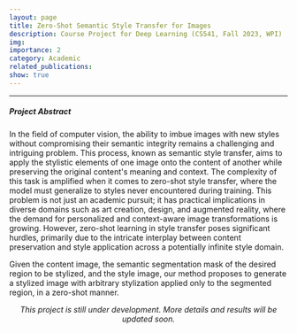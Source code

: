 ```yaml
---
layout: page
title: Zero-Shot Semantic Style Transfer for Images
description: Course Project for Deep Learning (CS541, Fall 2023, WPI)
img: 
importance: 2
category: Academic
related_publications:
show: true
---
```


---

<h5> Project Abstract </h5>

In the field of computer vision, the ability to imbue images with new styles without compromising their semantic integrity remains a challenging and intriguing problem. This process, known as semantic style transfer, aims to apply the stylistic elements of one image onto the content of another while preserving the original content's meaning and context. The complexity of this task is amplified when it comes to zero-shot style transfer, where the model must generalize to styles never encountered during training. This problem is not just an academic pursuit; it has practical implications in diverse domains such as art creation, design, and augmented reality, where the demand for personalized and context-aware image transformations is growing. However, zero-shot learning in style transfer poses significant hurdles, primarily due to the intricate interplay between content preservation and style application across a potentially infinite style domain.

Given the content image, the semantic segmentation mask of the desired region to be stylized, and the style image, our method proposes to generate a stylized image with arbitrary stylization applied only to the segmented region, in a zero-shot manner.

<p style="text-align: center;"><em> This project is still under development. More details and results will be updated soon. </em></p>